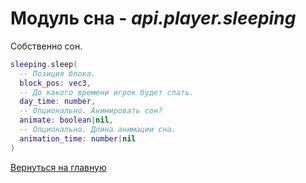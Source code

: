 # Модуль сна - *api.player.sleeping*

Собственно сон.

```lua
sleeping.sleep(
  -- Позиция блока.
  block_pos: vec3,
  -- До какого времени игрок будет спать.
  day_time: number,
  -- Опционально. Анимировать сон?
  animate: boolean|nil,
  -- Опционально. Длина анимации сна.
  animation_time: number|nil
)
```

[Вернуться на главную](../index.md)
